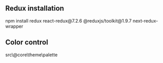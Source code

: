 <h2>Redux installation</h2>
npm install redux react-redux@7.2.6 @reduxjs/toolkit@1.9.7 next-redux-wrapper

<h2>Color control</h2>
src\@core\theme\palette